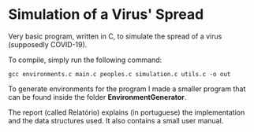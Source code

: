 # Simulation of a Virus' Spread

Very basic program, written in C, to simulate the spread of a virus (supposedly COVID-19).

To compile, simply run the following command:

`gcc environments.c main.c peoples.c simulation.c utils.c -o out`

To generate environments for the program I made a smaller program that can be found inside the folder **EnvironmentGenerator**.

The report (called Relatório) explains (in portuguese) the implementation and the data structures used. It also contains a small user manual.